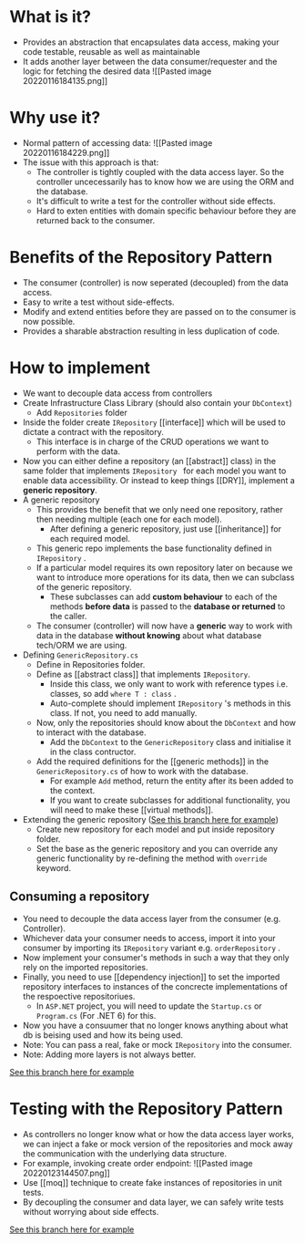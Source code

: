 # What is it?
- Provides an abstraction that encapsulates data access, making your code testable, reusable as well as maintainable
- It adds another layer between the data consumer/requester and the logic for fetching the desired data
  ![[Pasted image 20220116184135.png]]

# Why use it?
- Normal pattern of accessing data:
  ![[Pasted image 20220116184229.png]]
- The issue with this approach is that:
    - The controller is tightly coupled with the data access layer. So the controller uncecessarily has to know how we are using the ORM and the database.
    - It's difficult to write a test for the controller without side effects.
    - Hard to exten entities with domain specific behaviour before they are returned back to the consumer.

# Benefits of the Repository Pattern
- The consumer (controller) is now seperated (decoupled) from the data access.
- Easy to write a test without side-effects.
- Modify and extend entities before they are passed on to the consumer is now possible.
- Provides a sharable abstraction resulting in less duplication of code.

# How to implement
- We want to decouple data access from controllers
- Create Infrastructure Class Library (should also contain your `DbContext`)
    - Add `Repositories` folder
- Inside the folder create `IRepository` [[interface]] which will be used to dictate a contract with the repository.
    - This interface is in charge of the CRUD operations we want to perform with the data.
- Now you can either define a repository (an [[abstract]] class) in the same folder that implements `IRepository ` for each model you want to enable data accessibility. Or instead to keep things [[DRY]], implement a **generic repository**.
- A generic repository
    - This provides the benefit that we only need one repository, rather then needing multiple (each one for each model).
        - After defining a generic repository, just use [[inheritance]] for each required model.
    - This generic repo implements the base functionality defined in `IRepository` .
    - If a particular model requires its own repository later on because we want to introduce more operations for its data, then we can subclass of the generic repository.
        - These subclasses can add **custom behaviour** to each of the methods **before data** is passed to the **database or returned** to the caller.
    - The consumer (controller) will now have a **generic** way to work with data in the database **without knowing** about what database tech/ORM we are using.
- Defining `GenericRepository.cs`
    - Define in Repositories folder.
    - Define as [[abstract class]] that implements `IRepository`.
        - Inside this class, we only want to work with reference types i.e. classes, so add `where T : class` .
        - Auto-complete should implement `IRepository` 's methods in this class. If not, you need to add manually.
    - Now, only the repositories should know about the `DbContext` and how to interact with the database.
        - Add the `DbContext` to the `GenericRepository` class and initialise it in the class contructor.
    - Add the required definitions for the [[generic methods]] in the `GenericRepository.cs` of how to work with the database.
        - For example `Add` method, return the entity after its been added to the context.
        - If you want to create subclasses for additional functionality, you will need to make these [[virtual methods]].
- Extending the generic repository ([See this branch here for example](https://github.com/morvai577/csharp-repository-pattern/tree/2022-01-21-Extending-the-Generic-Repository))
    - Create new repository for each model and put inside repository folder.
    - Set the base as the generic repository and you can override any generic functionality by re-defining the method with `override` keyword.

## Consuming a repository
- You need to decouple the data access layer from the consumer (e.g. Controller).
- Whichever data your consumer needs to access, import it into your consumer by importing its `IRepository` variant e.g. `orderRepository` .
- Now implement your consumer's methods in such a way that they only rely on the imported repositories.
- Finally, you need to use [[dependency injection]] to set the imported repository interfaces to instances of the concrecte implementations of the respoective repositoriues.
    - In `ASP.NET` project, you will need to update the `Startup.cs` or `Program.cs` (For .NET 6) for this.
- Now you have a consuumer that no longer knows anything about what db is beising used and how its being used.
- Note: You can pass a real, fake or mock `IRepository` into the consumer.
- Note: Adding more layers is not always better.

[See this branch here for example](https://github.com/morvai577/csharp-repository-pattern/tree/2022-01-23-Consuming-a-Repository)

# Testing with the Repository Pattern
- As controllers no longer know what or how the data access layer works, we can inject a fake or mock version of the repositories and mock away the communication with the underlying data structure.
- For example, invoking create order endpoint:
  ![[Pasted image 20220123144507.png]]
- Use [[moq]] technique to create fake instances of repositories in unit tests.
- By decoupling the consumer and data layer, we can safely write tests without worrying about side effects.

[See this branch here for example]()